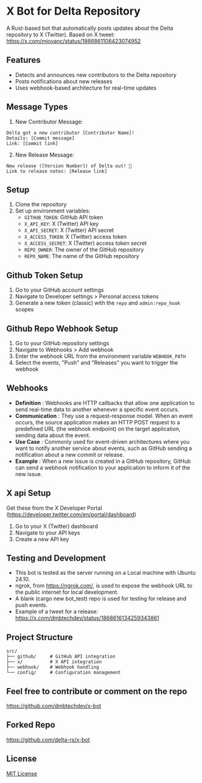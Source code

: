 # X Bot for Delta Repository

A Rust-based bot that automatically posts updates about the Delta repository to X (Twitter).
Based on X tweet: https://x.com/mjovanc/status/1866861106423074952

## Features

- Detects and announces new contributors to the Delta repository
- Posts notifications about new releases
- Uses webhook-based architecture for real-time updates

## Message Types

1. New Contributor Message:
```
Delta got a new contributor [Contributor Name]!
Details: [Commit message]
Link: [Commit link]
```

2. New Release Message:
```
New release ([Version Number]) of Delta out! 🎉
Link to release notes: [Release link]
```

## Setup

1. Clone the repository
2. Set up environment variables:
   - `GITHUB_TOKEN`: GitHub API token
   - `X_API_KEY`: X (Twitter) API key
   - `X_API_SECRET`: X (Twitter) API secret
   - `X_ACCESS_TOKEN`: X (Twitter) access token
   - `X_ACCESS_SECRET`: X (Twitter) access token secret
   - `REPO_OWNER`: The owner of the GitHub repository
   - `REPO_NAME`: The name of the GitHub repository


## Github Token Setup

1. Go to your GitHub account settings
2. Navigate to Developer settings > Personal access tokens
3. Generate a new token (classic) with the `repo` and `admin:repo_hook` scopes

## Github Repo Webhook Setup

1. Go to your GitHub repository settings
2. Navigate to Webhooks > Add webhook
3. Enter the webhook URL from the environment variable `WEBHOOK_PATH`
4. Select the events, "Push" and "Releases" you want to trigger the webhook

## Webhooks

* **Definition** : Webhooks are HTTP callbacks that allow one application to send real-time data to another whenever a specific event occurs.
* **Communication** : They use a request-response model. When an event occurs, the source application makes an HTTP POST request to a predefined URL (the webhook endpoint) on the target application, sending data about the event.
* **Use Case** : Commonly used for event-driven architectures where you want to notify another service about events, such as GitHub sending a notification about a new commit or release.
* **Example** : When a new issue is created in a GitHub repository, GitHub can send a webhook notification to your application to inform it of the new issue.


## X api Setup
Get these from the X Developer Portal (https://developer.twitter.com/en/portal/dashboard)

1. Go to your X (Twitter) dashboard
2. Navigate to your API keys
3. Create a new API key

## Testing and Development 

   - This bot is tested as the server running on a Local machine with Ubuntu 24.10.
   - ngrok, from https://ngrok.com/, is used to expose the webhook URL to the public internet for local development.
   - A blank (cargo new bot_test) repo is used for testing for release and push events.
   - Example of a tweet for a release: https://x.com/dmbtechdev/status/1868616134259343861


## Project Structure

```
src/
├── github/     # GitHub API integration
├── x/          # X API integration
├── webhook/    # Webhook handling
└── config/     # Configuration management
```

## Feel free to contribute or comment on the repo
https://github.com/dmbtechdev/x-bot


## Forked Repo
https://github.com/delta-rs/x-bot


## License

[MIT License](LICENSE)